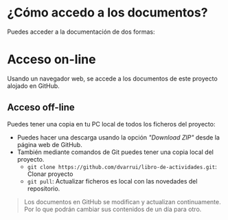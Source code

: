 

# ¿Cómo accedo a los documentos?

Puedes acceder a la documentación de dos formas:

# Acceso on-line

Usando un navegador web, se accede a los documentos de este proyecto alojado en GitHub.

## Acceso off-line

Puedes tener una copia en tu PC local de todos los ficheros del proyecto:

* Puedes hacer una descarga usando la opción *"Download ZIP"* desde la página web de GitHub.
* También mediante comandos de Git puedes tener una copia local del proyecto.
    * `git clone https://github.com/dvarrui/libro-de-actividades.git`: Clonar proyecto
    * `git pull`:  Actualizar ficheros es local con las novedades del repositorio.

> Los documentos en GitHub se modifican y actualizan continuamente.
Por lo que podrán cambiar sus contenidos de un día para otro.
